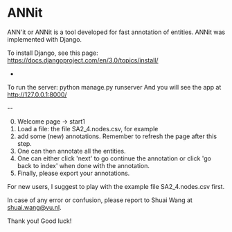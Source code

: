 # ANNit

ANN'it or ANNit is a tool developed for fast annotation of entities. ANNit was implemented with Django.

To install Django, see this page:
https://docs.djangoproject.com/en/3.0/topics/install/

-

To run the server:
python manage.py runserver
And you will see the app at http://127.0.0.1:8000/

--

0) Welcome page -> start1
1) Load a file: the file SA2_4.nodes.csv, for example
2) add some (new) annotations. Remember to refresh the page after this step.
3) One can then annotate all the entities.
4) One can either click 'next' to go continue the annotation or click 'go back to index' when done with the annotation.
5) Finally, please export your annotations. 

For new users, I suggest to play with the example file SA2_4.nodes.csv first.

In case of any error or confusion, please report to Shuai Wang at shuai.wang@vu.nl.

Thank you! Good luck!
